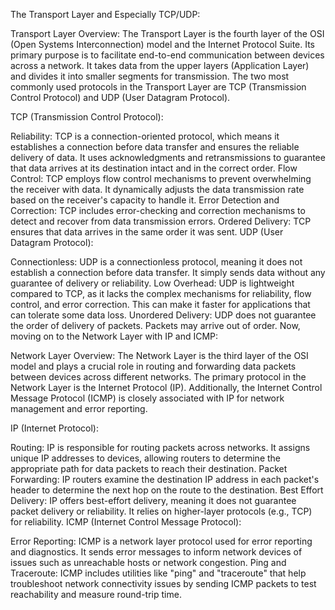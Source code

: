 
The Transport Layer and Especially TCP/UDP:

Transport Layer Overview:
The Transport Layer is the fourth layer of the OSI (Open Systems Interconnection) model and the Internet Protocol Suite. Its primary purpose is to facilitate end-to-end communication between devices across a network. It takes data from the upper layers (Application Layer) and divides it into smaller segments for transmission. The two most commonly used protocols in the Transport Layer are TCP (Transmission Control Protocol) and UDP (User Datagram Protocol).

TCP (Transmission Control Protocol):

Reliability: TCP is a connection-oriented protocol, which means it establishes a connection before data transfer and ensures the reliable delivery of data. It uses acknowledgments and retransmissions to guarantee that data arrives at its destination intact and in the correct order.
Flow Control: TCP employs flow control mechanisms to prevent overwhelming the receiver with data. It dynamically adjusts the data transmission rate based on the receiver's capacity to handle it.
Error Detection and Correction: TCP includes error-checking and correction mechanisms to detect and recover from data transmission errors.
Ordered Delivery: TCP ensures that data arrives in the same order it was sent.
UDP (User Datagram Protocol):

Connectionless: UDP is a connectionless protocol, meaning it does not establish a connection before data transfer. It simply sends data without any guarantee of delivery or reliability.
Low Overhead: UDP is lightweight compared to TCP, as it lacks the complex mechanisms for reliability, flow control, and error correction. This can make it faster for applications that can tolerate some data loss.
Unordered Delivery: UDP does not guarantee the order of delivery of packets. Packets may arrive out of order.
Now, moving on to the Network Layer with IP and ICMP:

Network Layer Overview:
The Network Layer is the third layer of the OSI model and plays a crucial role in routing and forwarding data packets between devices across different networks. The primary protocol in the Network Layer is the Internet Protocol (IP). Additionally, the Internet Control Message Protocol (ICMP) is closely associated with IP for network management and error reporting.

IP (Internet Protocol):

Routing: IP is responsible for routing packets across networks. It assigns unique IP addresses to devices, allowing routers to determine the appropriate path for data packets to reach their destination.
Packet Forwarding: IP routers examine the destination IP address in each packet's header to determine the next hop on the route to the destination.
Best Effort Delivery: IP offers best-effort delivery, meaning it does not guarantee packet delivery or reliability. It relies on higher-layer protocols (e.g., TCP) for reliability.
ICMP (Internet Control Message Protocol):

Error Reporting: ICMP is a network layer protocol used for error reporting and diagnostics. It sends error messages to inform network devices of issues such as unreachable hosts or network congestion.
Ping and Traceroute: ICMP includes utilities like "ping" and "traceroute" that help troubleshoot network connectivity issues by sending ICMP packets to test reachability and measure round-trip time.
